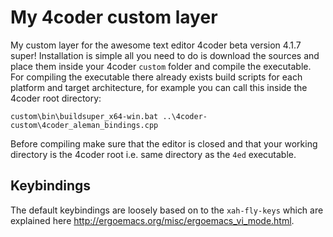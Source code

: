 # My 4coder custom layer
My custom layer for the awesome text editor 4coder beta version 4.1.7 super!
Installation is simple all you need to do is download the sources and place
them inside your 4coder `custom` folder and compile the executable.
For compiling the executable there already exists build scripts for each platform and
target architecture, for example you can call this inside the 4coder root directory:
```
custom\bin\buildsuper_x64-win.bat ..\4coder-custom\4coder_aleman_bindings.cpp
```
Before compiling make sure that the editor is closed and that your working directory
is the 4coder root i.e. same directory as the `4ed` executable.

## Keybindings
The default keybindings are loosely based on to the `xah-fly-keys` which are explained
here <http://ergoemacs.org/misc/ergoemacs_vi_mode.html>.